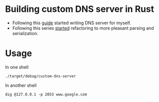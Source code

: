 # Building custom DNS server in Rust

- Following this [guide](https://github.com/EmilHernvall/dnsguide) started
  writing DNS server for myself.
- Following this series
  [started](https://fasterthanli.me/series/making-our-own-ping) refactoring to
  more pleasant parsing and serialization.

# Usage
In one shell
```shell
./target/debug/custom-dns-server
```

In another shell

```shell
dig @127.0.0.1 -p 2053 www.google.com
```



